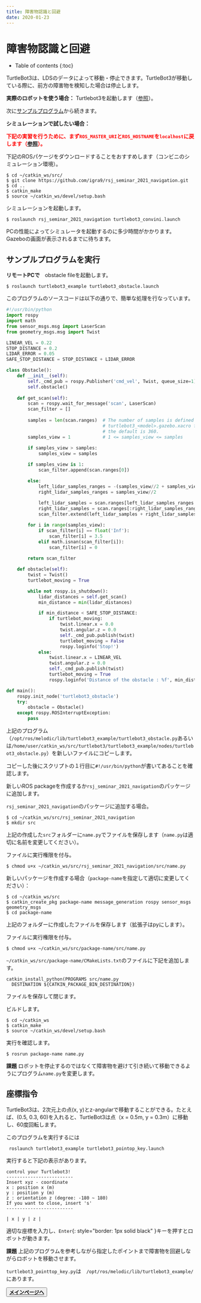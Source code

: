 ```yaml
---
title: 障害物認識と回避
date: 2020-01-23
---
```


# 障害物認識と回避

- Table of contents
{:toc}

TurtleBot3は、LDSのデータによって移動・停止できます。TurtleBot3が移動している際に、前方の障害物を検知した場合は停止します。

**実際のロボットを使う場合：**
Turtlebot3を起動します（[参照](./turtlebot-basics.html#実際のTurtleBotを操作)）。

次に[サンプルプログラム](#サンプルプログラムを実行)から続きます。

**シミュレーションで試したい場合：**

<span style="color:red">**下記の実習を行うために、まず`ROS_MASTER_URI`と`ROS_HOSTNAME`を`localhost`に戻します（[参照](./linux_and_ros_install.md#ネットワーク構成)）。**</span>


下記のROSパケージをダウンロードすることをおすすめします（コンビニのシミュレーション環境）。

```shell
$ cd ~/catkin_ws/src/
$ git clone https://github.com/igra9/rsj_seminar_2021_navigation.git
$ cd ..
$ catkin_make
$ source ~/catkin_ws/devel/setup.bash
```

シミュレーションを起動します。

```shell
$ roslaunch rsj_seminar_2021_navigation turtlebot3_convini.launch
```

PCの性能によってシミュレータを起動するのに多少時間がかかります。
Gazeboの画面が表示されるまでに待ちます。

## サンプルプログラムを実行

**リモートPCで**　obstacle fileを起動します。

```shell
$ roslaunch turtlebot3_example turtlebot3_obstacle.launch
```

このプログラムのソースコードは以下の通りで、簡単な処理を行なっています。

```python
#!/usr/bin/python
import rospy
import math
from sensor_msgs.msg import LaserScan
from geometry_msgs.msg import Twist

LINEAR_VEL = 0.22
STOP_DISTANCE = 0.2
LIDAR_ERROR = 0.05
SAFE_STOP_DISTANCE = STOP_DISTANCE + LIDAR_ERROR

class Obstacle():
    def __init__(self):
        self._cmd_pub = rospy.Publisher('cmd_vel', Twist, queue_size=1)
        self.obstacle()
        
    def get_scan(self):
        scan = rospy.wait_for_message('scan', LaserScan)
        scan_filter = []
       
        samples = len(scan.ranges)  # The number of samples is defined in 
                                    # turtlebot3_<model>.gazebo.xacro file,
                                    # the default is 360.
        samples_view = 1            # 1 <= samples_view <= samples
        
        if samples_view > samples:
            samples_view = samples

        if samples_view is 1:
            scan_filter.append(scan.ranges[0])

        else:
            left_lidar_samples_ranges = -(samples_view//2 + samples_view % 2)
            right_lidar_samples_ranges = samples_view//2
            
            left_lidar_samples = scan.ranges[left_lidar_samples_ranges:]
            right_lidar_samples = scan.ranges[:right_lidar_samples_ranges]
            scan_filter.extend(left_lidar_samples + right_lidar_samples)

        for i in range(samples_view):
            if scan_filter[i] == float('Inf'):
                scan_filter[i] = 3.5
            elif math.isnan(scan_filter[i]):
                scan_filter[i] = 0
        
        return scan_filter

    def obstacle(self):
        twist = Twist()
        turtlebot_moving = True

        while not rospy.is_shutdown():
            lidar_distances = self.get_scan()
            min_distance = min(lidar_distances)

            if min_distance < SAFE_STOP_DISTANCE:
                if turtlebot_moving:
                    twist.linear.x = 0.0
                    twist.angular.z = 0.0
                    self._cmd_pub.publish(twist)
                    turtlebot_moving = False
                    rospy.loginfo('Stop!')
            else:
                twist.linear.x = LINEAR_VEL
                twist.angular.z = 0.0
                self._cmd_pub.publish(twist)
                turtlebot_moving = True
                rospy.loginfo('Distance of the obstacle : %f', min_distance)

def main():
    rospy.init_node('turtlebot3_obstacle')
    try:
        obstacle = Obstacle()
    except rospy.ROSInterruptException:
        pass
```

上記のプログラム（`/opt/ros/melodic/lib/turtlebot3_example/turtlebot3_obstacle.py`あるいは`/home/user/catkin_ws/src/turtlebot3/turtlebot3_example/nodes/turtlebot3_obstacle.py`）を新しいファイルにコピーします。

コピーした後にスクリプトの１行目に`#!/usr/bin/python`が書いてあることを確認します。

新しいROS packageを作成するか`rsj_seminar_2021_navigation`のパッケージに追加します。

`rsj_seminar_2021_navigation`のパッケージに追加する場合。
```shell
$ cd ~/catkin_ws/src/rsj_seminar_2021_navigation
$ mkdir src
```
上記の作成した`src`フォルダーに`name.py`でファイルを保存します（`name.py`は適切に名前を変更してください）。

ファイルに実行権限を付与。
```shell
$ chmod u+x ~/catkin_ws/src/rsj_seminar_2021_navigation/src/name.py
```
新しいパッケージを作成する場合（`package-name`を指定して適切に変更してください）：
```shell
$ cd ~/catkin_ws/src
$ catkin_create_pkg package-name message_generation rospy sensor_msgs geometry_msgs
$ cd package-name
```
上記のフォルダーに作成したファイルを保存します（拡張子はpyにします）。

ファイルに実行権限を付与。
```shell
$ chmod u+x ~/catkin_ws/src/package-name/src/name.py
```

`~/catkin_ws/src/package-name/CMakeLists.txt`のファイルに下記を追加します。
```CMakeLists
catkin_install_python(PROGRAMS src/name.py
  DESTINATION ${CATKIN_PACKAGE_BIN_DESTINATION})
```
ファイルを保存して閉じます。

ビルドします。
```shell
$ cd ~/catkin_ws
$ catkin_make
$ source ~/catkin_ws/devel/setup.bash
```

実行を確認します。
```
$ rosrun package-name name.py
```

**課題** ロボットを停止するのではなくて障害物を避けて引き続いて移動できるようにプログラム`name.py`を変更します。


## 座標指令

TurtleBot3は、2次元上の点(x, y)とz-angularで移動することができる。たとえば、(0.5, 0.3, 60)を入れると、TurtleBot3は点（x = 0.5m, y = 0.3m）に移動し、60度回転します。

このプログラムを実行するには
```shell
 roslaunch turtlebot3_example turtlebot3_pointop_key.launch
 ```

実行すると下記の表示があります。

```shell
control your Turtlebot3!
-------------------------
Insert xyz - coordinate
x : position x (m)
y : position y (m)
z : orientation z (degree: -180 ~ 180)
If you want to close, insert 's'
-------------------------

| x | y | z |
```

適切な座標を入力し、`Enter`{: style="border: 1px solid black" }キーを押すとロボットが動きます。

**課題** 上記のプログラムを参考しながら指定したポイントまで障害物を回避しながらロボットを移動させます。

`turtlebot3_pointtop_key.py`は　`/opt/ros/melodic/lib/turtlebot3_example/`にあります。


<button type="button" class="bth btn-primary btn-lg">[
    <span style="color:black">**メインページへ**</span>](index.html)</button>